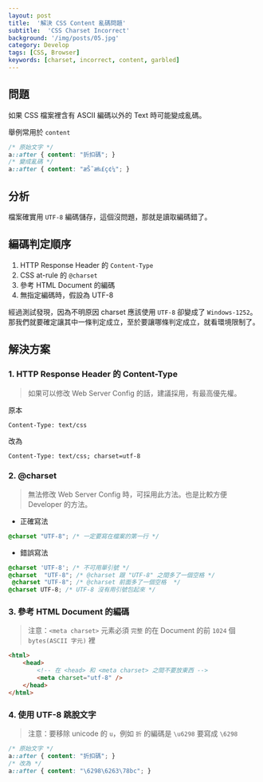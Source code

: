 ```yaml
---
layout: post
title:  '解決 CSS Content 亂碼問題'
subtitle:  'CSS Charset Incorrect'
background: '/img/posts/05.jpg'
category: Develop
tags: [CSS, Browser]
keywords: [charset, incorrect, content, garbled]
---
```


## 問題
如果 CSS 檔案裡含有 ASCII 編碼以外的 Text 時可能變成亂碼。

舉例常用於 `content`
```css
/* 原始文字 */
a::after { content: "折扣碼"; }
/* 變成亂碼 */
a::after { content: "æŠ˜æ‰£ç¢¼"; }
```

## 分析
檔案確實用 `UTF-8` 編碼儲存，這個沒問題，那就是讀取編碼錯了。

## 編碼判定順序
1. HTTP Response Header 的 `Content-Type`
2. CSS at-rule 的 `@charset`
3. 參考 HTML Document 的編碼
4. 無指定編碼時，假設為 UTF-8

經過測試發現，因為不明原因 charset 應該使用 `UTF-8` 卻變成了 `Windows-1252`。  
那我們就要確定讓其中一條判定成立，至於要讓哪條判定成立，就看環境限制了。

## 解決方案
### 1. HTTP Response Header 的 Content-Type

> 如果可以修改 Web Server Config 的話，建議採用，有最高優先權。

原本
```text
Content-Type: text/css
```
改為
```text
Content-Type: text/css; charset=utf-8
```

### 2. @charset
> 無法修改 Web Server Config 時，可採用此方法。也是比較方便 Developer 的方法。

- 正確寫法

```css
@charset "UTF-8"; /* 一定要寫在檔案的第一行 */
```

- 錯誤寫法

```css
@charset 'UTF-8'; /* 不可用單引號 */
@charset  "UTF-8"; /* @charset 跟 "UTF-8" 之間多了一個空格 */
 @charset "UTF-8"; /* @charset 前面多了一個空格  */
@charset UTF-8; /* UTF-8 沒有用引號包起來 */
```

### 3. 參考 HTML Document 的編碼
> 注意：`<meta charset>` 元素必須 `完整` 的在 Document 的前 `1024` 個 `bytes(ASCII 字元)` 裡

```html
<html>
    <head>
        <!-- 在 <head> 和 <meta charset> 之間不要放東西 -->
        <meta charset="utf-8" />
    </head>
</html>
```

### 4. 使用 UTF-8 跳脫文字
> 注意：要移除 unicode 的 `u`，例如 `折` 的編碼是 `\u6298` 要寫成 `\6298` 

```css
/* 原始文字 */
a::after { content: "折扣碼"; }
/* 改為 */
a::after { content: "\6298\6263\78bc"; }
```
